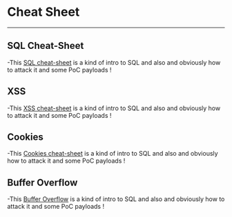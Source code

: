 # Cheat Sheet

* * *
## SQL Cheat-Sheet

-This [SQL cheat-sheet](SQL/SQL) is a kind of intro to SQL and also and obviously how to attack it and some PoC payloads !


## XSS

-This [XSS cheat-sheet](XSS/XSS) is a kind of intro to SQL and also and obviously how to attack it and some PoC payloads !


## Cookies

-This [Cookies cheat-sheet](Cookies/Cookies) is a kind of intro to SQL and also and obviously how to attack it and some PoC payloads !


## Buffer Overflow

-This [Buffer Overflow](buffer-overflow/buffer-overflow) is a kind of intro to SQL and also and obviously how to attack it and some PoC payloads !

